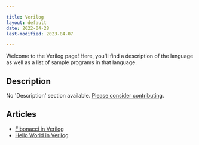 ```yaml
---

title: Verilog
layout: default
date: 2022-04-28
last-modified: 2023-04-07

---
```


Welcome to the Verilog page! Here, you'll find a description of the language as well as a list of sample programs in that language.

## Description

No 'Description' section available. [Please consider contributing](https://github.com/TheRenegadeCoder/sample-programs-website).

## Articles

- [Fibonacci in Verilog](https://sampleprograms.io/projects/fibonacci/verilog)
- [Hello World in Verilog](https://sampleprograms.io/projects/hello-world/verilog)